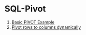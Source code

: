 # SQL-Pivot

1. [Basic PIVOT Example](https://technet.microsoft.com/en-us/library/ms177410\(v=sql.105\).aspx)
2. [Pivot rows to columns dynamically](https://social.msdn.microsoft.com/Forums/sqlserver/en-US/9b44cb87-c0bb-4f84-96f3-30836431dec6/pivot-rows-to-columns-dynamically?forum=transactsql)